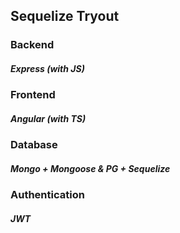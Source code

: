 ## Sequelize Tryout

### Backend
##### Express (with JS)

### Frontend
##### Angular (with TS)

### Database
##### Mongo + Mongoose & PG + Sequelize

### Authentication
##### JWT